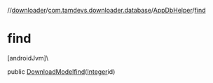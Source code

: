 //[downloader](../../../index.md)/[com.tamdevs.downloader.database](../index.md)/[AppDbHelper](index.md)/[find](find.md)

# find

[androidJvm]\

public [DownloadModel](../-download-model/index.md)[find](find.md)([Integer](https://developer.android.com/reference/kotlin/java/lang/Integer.html)id)
